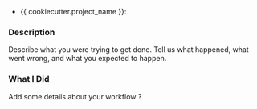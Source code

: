 * {{ cookiecutter.project_name }}:

### Description

Describe what you were trying to get done.
Tell us what happened, what went wrong, and what you expected to happen.

### What I Did

Add some details about your workflow ?
